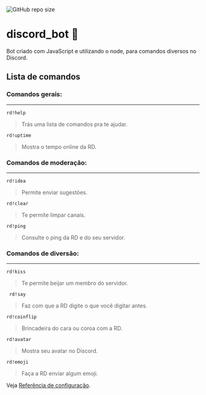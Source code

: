 ![GitHub repo size](https://img.shields.io/github/repo-size/edsonfsousa/Biblioteca)
# discord_bot 🤖
Bot criado com JavaScript e utilizando o node, para comandos diversos no Discord.

## Lista de comandos
### Comandos gerais:
---

    rd!help
> Trás uma lista de comandos pra te ajudar.

    rd!uptime
> Mostra o tempo online da RD.

### Comandos de moderação:
---

    rd!idea
> Permite enviar sugestões.

    rd!clear
> Te permite limpar canais.

    rd!ping
> Consulte o ping da RD e do seu servidor.

### Comandos de diversão:
---

    rd!kiss
> Te permite beijar um membro do servidor.

     rd!say
> Faz com que a RD digite o que você digitar antes.

    rd!coinflip
> Brincadeira do cara ou coroa com a RD.

    rd!avatar
> Mostra seu avatar no Discord.

    rd!emoji
> Faça a RD enviar algum emoji.

Veja [Referência de configuração](https://discord.js.org/#/).
